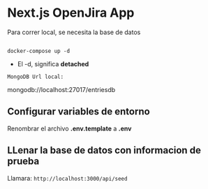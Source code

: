 # Next.js OpenJira App
Para correr local, se necesita la base de datos
```

docker-compose up -d
```

* El -d, significa __detached__
```
MongoDB Url local:
```
mongodb://localhost:27017/entriesdb


## Configurar variables de entorno
Renombrar el archivo __.env.template__ a __.env__

## LLenar la base de datos con informacion de prueba

Llamara:
```http://localhost:3000/api/seed```
